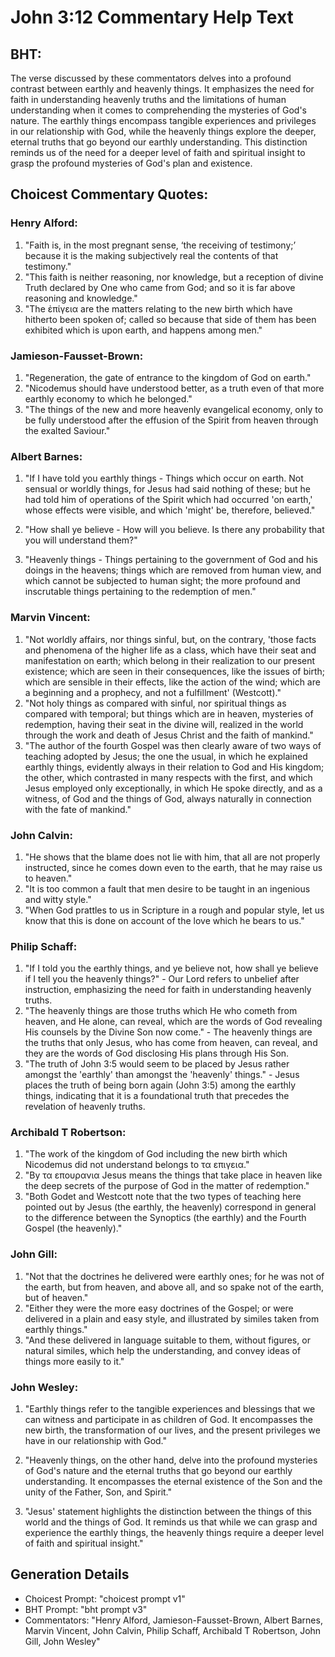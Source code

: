 # John 3:12 Commentary Help Text

## BHT:
The verse discussed by these commentators delves into a profound contrast between earthly and heavenly things. It emphasizes the need for faith in understanding heavenly truths and the limitations of human understanding when it comes to comprehending the mysteries of God's nature. The earthly things encompass tangible experiences and privileges in our relationship with God, while the heavenly things explore the deeper, eternal truths that go beyond our earthly understanding. This distinction reminds us of the need for a deeper level of faith and spiritual insight to grasp the profound mysteries of God's plan and existence.

## Choicest Commentary Quotes:
### Henry Alford:
1. "Faith is, in the most pregnant sense, ‘the receiving of testimony;’ because it is the making subjectively real the contents of that testimony."
2. "This faith is neither reasoning, nor knowledge, but a reception of divine Truth declared by One who came from God; and so it is far above reasoning and knowledge."
3. "The ἐπίγεια are the matters relating to the new birth which have hitherto been spoken of; called so because that side of them has been exhibited which is upon earth, and happens among men."

### Jamieson-Fausset-Brown:
1. "Regeneration, the gate of entrance to the kingdom of God on earth." 
2. "Nicodemus should have understood better, as a truth even of that more earthly economy to which he belonged." 
3. "The things of the new and more heavenly evangelical economy, only to be fully understood after the effusion of the Spirit from heaven through the exalted Saviour."

### Albert Barnes:
1. "If I have told you earthly things - Things which occur on earth. Not sensual or worldly things, for Jesus had said nothing of these; but he had told him of operations of the Spirit which had occurred 'on earth,' whose effects were visible, and which 'might' be, therefore, believed."

2. "How shall ye believe - How will you believe. Is there any probability that you will understand them?"

3. "Heavenly things - Things pertaining to the government of God and his doings in the heavens; things which are removed from human view, and which cannot be subjected to human sight; the more profound and inscrutable things pertaining to the redemption of men."

### Marvin Vincent:
1. "Not worldly affairs, nor things sinful, but, on the contrary, 'those facts and phenomena of the higher life as a class, which have their seat and manifestation on earth; which belong in their realization to our present existence; which are seen in their consequences, like the issues of birth; which are sensible in their effects, like the action of the wind; which are a beginning and a prophecy, and not a fulfillment' (Westcott)."
2. "Not holy things as compared with sinful, nor spiritual things as compared with temporal; but things which are in heaven, mysteries of redemption, having their seat in the divine will, realized in the world through the work and death of Jesus Christ and the faith of mankind."
3. "The author of the fourth Gospel was then clearly aware of two ways of teaching adopted by Jesus; the one the usual, in which he explained earthly things, evidently always in their relation to God and His kingdom; the other, which contrasted in many respects with the first, and which Jesus employed only exceptionally, in which He spoke directly, and as a witness, of God and the things of God, always naturally in connection with the fate of mankind."

### John Calvin:
1. "He shows that the blame does not lie with him, that all are not properly instructed, since he comes down even to the earth, that he may raise us to heaven."
2. "It is too common a fault that men desire to be taught in an ingenious and witty style."
3. "When God prattles to us in Scripture in a rough and popular style, let us know that this is done on account of the love which he bears to us."

### Philip Schaff:
1. "If I told you the earthly things, and ye believe not, how shall ye believe if I tell you the heavenly things?" - Our Lord refers to unbelief after instruction, emphasizing the need for faith in understanding heavenly truths.
2. "The heavenly things are those truths which He who cometh from heaven, and He alone, can reveal, which are the words of God revealing His counsels by the Divine Son now come." - The heavenly things are the truths that only Jesus, who has come from heaven, can reveal, and they are the words of God disclosing His plans through His Son.
3. "The truth of John 3:5 would seem to be placed by Jesus rather amongst the 'earthly' than amongst the 'heavenly' things." - Jesus places the truth of being born again (John 3:5) among the earthly things, indicating that it is a foundational truth that precedes the revelation of heavenly truths.

### Archibald T Robertson:
1. "The work of the kingdom of God including the new birth which Nicodemus did not understand belongs to τα επιγεια." 
2. "By τα επουρανια Jesus means the things that take place in heaven like the deep secrets of the purpose of God in the matter of redemption."
3. "Both Godet and Westcott note that the two types of teaching here pointed out by Jesus (the earthly, the heavenly) correspond in general to the difference between the Synoptics (the earthly) and the Fourth Gospel (the heavenly)."

### John Gill:
1. "Not that the doctrines he delivered were earthly ones; for he was not of the earth, but from heaven, and above all, and so spake not of the earth, but of heaven."
2. "Either they were the more easy doctrines of the Gospel; or were delivered in a plain and easy style, and illustrated by similes taken from earthly things."
3. "And these delivered in language suitable to them, without figures, or natural similes, which help the understanding, and convey ideas of things more easily to it."

### John Wesley:
1. "Earthly things refer to the tangible experiences and blessings that we can witness and participate in as children of God. It encompasses the new birth, the transformation of our lives, and the present privileges we have in our relationship with God."

2. "Heavenly things, on the other hand, delve into the profound mysteries of God's nature and the eternal truths that go beyond our earthly understanding. It encompasses the eternal existence of the Son and the unity of the Father, Son, and Spirit."

3. "Jesus' statement highlights the distinction between the things of this world and the things of God. It reminds us that while we can grasp and experience the earthly things, the heavenly things require a deeper level of faith and spiritual insight."


## Generation Details
- Choicest Prompt: "choicest prompt v1"
- BHT Prompt: "bht prompt v3"
- Commentators: "Henry Alford, Jamieson-Fausset-Brown, Albert Barnes, Marvin Vincent, John Calvin, Philip Schaff, Archibald T Robertson, John Gill, John Wesley"
